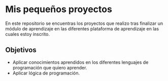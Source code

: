# Mis pequeños proyectos
En este repositorio se encuentras los proyectos que realizo tras finalizar un módulo de aprendizaje en las diferentes plataforma de aprendizaje en las cuales estoy inscrito.

## Objetivos

- Aplicar conocimientos aprendidos en los diferentes lenguajes de programación que quiero aprender.
- Aplicar lógica de programación.


